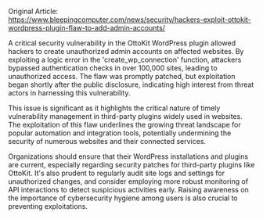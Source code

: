 Original Article: https://www.bleepingcomputer.com/news/security/hackers-exploit-ottokit-wordpress-plugin-flaw-to-add-admin-accounts/

A critical security vulnerability in the OttoKit WordPress plugin allowed hackers to create unauthorized admin accounts on affected websites. By exploiting a logic error in the 'create_wp_connection' function, attackers bypassed authentication checks in over 100,000 sites, leading to unauthorized access. The flaw was promptly patched, but exploitation began shortly after the public disclosure, indicating high interest from threat actors in harnessing this vulnerability.

This issue is significant as it highlights the critical nature of timely vulnerability management in third-party plugins widely used in websites. The exploitation of this flaw underlines the growing threat landscape for popular automation and integration tools, potentially undermining the security of numerous websites and their connected services.

Organizations should ensure that their WordPress installations and plugins are current, especially regarding security patches for third-party plugins like OttoKit. It's also prudent to regularly audit site logs and settings for unauthorized changes, and consider employing more robust monitoring of API interactions to detect suspicious activities early. Raising awareness on the importance of cybersecurity hygiene among users is also crucial to preventing exploitations.